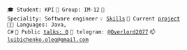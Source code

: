 <code>🎓 Student: KPI</code>
<code>🎪 Group: IM-12</code>
<code>👷 Speciality: Software engineer</code>
<code>💡 [Skills](SKILLS.md)</code>
<code>🧻 Current [project](PROJECT.md)</code><br>
<code>🧑‍💻 Languages: Java, C#</code>
<code>📢 Public [talks: 0](TALKS.md)</code>
<code>💬 telegram: [@Overlord2077](https://telegram.me/Overlord2077)</code>
<code>📫 [luibichenko.oleg@gmail.com](mailto:luibichenko.oleg@gmail.com)</code>
